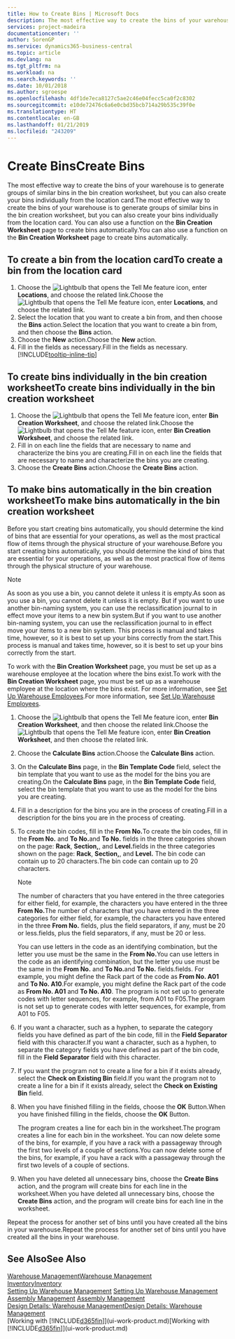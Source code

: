 ```yaml
---
title: How to Create Bins | Microsoft Docs
description: The most effective way to create the bins of your warehouse is to generate groups of similar bins in the bin creation worksheet, but you can also create your bins individually.
services: project-madeira
documentationcenter: ''
author: SorenGP
ms.service: dynamics365-business-central
ms.topic: article
ms.devlang: na
ms.tgt_pltfrm: na
ms.workload: na
ms.search.keywords: ''
ms.date: 10/01/2018
ms.author: sgroespe
ms.openlocfilehash: 4df1de7eca8127c5ae2c46e04fecc5ca0f2c8302
ms.sourcegitcommit: e10de72476c6a6e0cbd35bcb714a29b535c39f0e
ms.translationtype: HT
ms.contentlocale: en-GB
ms.lasthandoff: 01/21/2019
ms.locfileid: "243209"
---
```

# <a name="create-bins"></a><span data-ttu-id="1a685-103">Create Bins</span><span class="sxs-lookup"><span data-stu-id="1a685-103">Create Bins</span></span>
<span data-ttu-id="1a685-104">The most effective way to create the bins of your warehouse is to generate groups of similar bins in the bin creation worksheet, but you can also create your bins individually from the location card.</span><span class="sxs-lookup"><span data-stu-id="1a685-104">The most effective way to create the bins of your warehouse is to generate groups of similar bins in the bin creation worksheet, but you can also create your bins individually from the location card.</span></span> <span data-ttu-id="1a685-105">You can also use a function on the **Bin Creation Worksheet** page to create bins automatically.</span><span class="sxs-lookup"><span data-stu-id="1a685-105">You can also use a function on the **Bin Creation Worksheet** page to create bins automatically.</span></span>  

## <a name="to-create-a-bin-from-the-location-card"></a><span data-ttu-id="1a685-106">To create a bin from the location card</span><span class="sxs-lookup"><span data-stu-id="1a685-106">To create a bin from the location card</span></span>  
1.  <span data-ttu-id="1a685-107">Choose the ![Lightbulb that opens the Tell Me feature](media/ui-search/search_small.png "Tell me what you want to do") icon, enter **Locations**, and choose the related link.</span><span class="sxs-lookup"><span data-stu-id="1a685-107">Choose the ![Lightbulb that opens the Tell Me feature](media/ui-search/search_small.png "Tell me what you want to do") icon, enter **Locations**, and choose the related link.</span></span>  
2.  <span data-ttu-id="1a685-108">Select the location that you want to create a bin from, and then choose the **Bins** action.</span><span class="sxs-lookup"><span data-stu-id="1a685-108">Select the location that you want to create a bin from, and then choose the **Bins** action.</span></span>  
3. <span data-ttu-id="1a685-109">Choose the **New** action.</span><span class="sxs-lookup"><span data-stu-id="1a685-109">Choose the **New** action.</span></span>
4. <span data-ttu-id="1a685-110">Fill in the fields as necessary.</span><span class="sxs-lookup"><span data-stu-id="1a685-110">Fill in the fields as necessary.</span></span> [!INCLUDE[tooltip-inline-tip](includes/tooltip-inline-tip_md.md)]  

## <a name="to-create-bins-individually-in-the-bin-creation-worksheet"></a><span data-ttu-id="1a685-111">To create bins individually in the bin creation worksheet</span><span class="sxs-lookup"><span data-stu-id="1a685-111">To create bins individually in the bin creation worksheet</span></span>  
1.  <span data-ttu-id="1a685-112">Choose the ![Lightbulb that opens the Tell Me feature](media/ui-search/search_small.png "Tell me what you want to do") icon, enter **Bin Creation Worksheet**, and choose the related link.</span><span class="sxs-lookup"><span data-stu-id="1a685-112">Choose the ![Lightbulb that opens the Tell Me feature](media/ui-search/search_small.png "Tell me what you want to do") icon, enter **Bin Creation Worksheet**, and choose the related link.</span></span>  
2.  <span data-ttu-id="1a685-113">Fill in on each line the fields that are necessary to name and characterize the bins you are creating.</span><span class="sxs-lookup"><span data-stu-id="1a685-113">Fill in on each line the fields that are necessary to name and characterize the bins you are creating.</span></span>  
3.  <span data-ttu-id="1a685-114">Choose the **Create Bins** action.</span><span class="sxs-lookup"><span data-stu-id="1a685-114">Choose the **Create Bins** action.</span></span>  

## <a name="to-make-bins-automatically-in-the-bin-creation-worksheet"></a><span data-ttu-id="1a685-115">To make bins automatically in the bin creation worksheet</span><span class="sxs-lookup"><span data-stu-id="1a685-115">To make bins automatically in the bin creation worksheet</span></span>  
<span data-ttu-id="1a685-116">Before you start creating bins automatically, you should determine the kind of bins that are essential for your operations, as well as the most practical flow of items through the physical structure of your warehouse.</span><span class="sxs-lookup"><span data-stu-id="1a685-116">Before you start creating bins automatically, you should determine the kind of bins that are essential for your operations, as well as the most practical flow of items through the physical structure of your warehouse.</span></span>  

> [!NOTE]  
>  <span data-ttu-id="1a685-117">As soon as you use a bin, you cannot delete it unless it is empty.</span><span class="sxs-lookup"><span data-stu-id="1a685-117">As soon as you use a bin, you cannot delete it unless it is empty.</span></span> <span data-ttu-id="1a685-118">But if you want to use another bin-naming system, you can use the reclassification journal to in effect move your items to a new bin system.</span><span class="sxs-lookup"><span data-stu-id="1a685-118">But if you want to use another bin-naming system, you can use the reclassification journal to in effect move your items to a new bin system.</span></span> <span data-ttu-id="1a685-119">This process is manual and takes time, however, so it is best to set up your bins correctly from the start.</span><span class="sxs-lookup"><span data-stu-id="1a685-119">This process is manual and takes time, however, so it is best to set up your bins correctly from the start.</span></span>  

<span data-ttu-id="1a685-120">To work with the **Bin Creation Worksheet** page, you must be set up as a warehouse employee at the location where the bins exist.</span><span class="sxs-lookup"><span data-stu-id="1a685-120">To work with the **Bin Creation Worksheet** page, you must be set up as a warehouse employee at the location where the bins exist.</span></span> <span data-ttu-id="1a685-121">For more information, see [Set Up Warehouse Employees](warehouse-how-to-set-up-warehouse-employees.md).</span><span class="sxs-lookup"><span data-stu-id="1a685-121">For more information, see [Set Up Warehouse Employees](warehouse-how-to-set-up-warehouse-employees.md).</span></span>    

1.  <span data-ttu-id="1a685-122">Choose the ![Lightbulb that opens the Tell Me feature](media/ui-search/search_small.png "Tell me what you want to do") icon, enter **Bin Creation Worksheet**, and then choose the related link.</span><span class="sxs-lookup"><span data-stu-id="1a685-122">Choose the ![Lightbulb that opens the Tell Me feature](media/ui-search/search_small.png "Tell me what you want to do") icon, enter **Bin Creation Worksheet**, and then choose the related link.</span></span>  
2.  <span data-ttu-id="1a685-123">Choose the **Calculate Bins** action.</span><span class="sxs-lookup"><span data-stu-id="1a685-123">Choose the **Calculate Bins** action.</span></span>
3. <span data-ttu-id="1a685-124">On the **Calculate Bins** page, in the **Bin Template Code** field, select the bin template that you want to use as the model for the bins you are creating.</span><span class="sxs-lookup"><span data-stu-id="1a685-124">On the **Calculate Bins** page, in the **Bin Template Code** field, select the bin template that you want to use as the model for the bins you are creating.</span></span>
4.  <span data-ttu-id="1a685-125">Fill in a description for the bins you are in the process of creating.</span><span class="sxs-lookup"><span data-stu-id="1a685-125">Fill in a description for the bins you are in the process of creating.</span></span>  
5.  <span data-ttu-id="1a685-126">To create the bin codes, fill in the **From No.**</span><span class="sxs-lookup"><span data-stu-id="1a685-126">To create the bin codes, fill in the **From No.**</span></span> <span data-ttu-id="1a685-127">and **To No.**</span><span class="sxs-lookup"><span data-stu-id="1a685-127">and **To No.**</span></span> <span data-ttu-id="1a685-128">fields in the three categories shown on the page: **Rack**, **Section,**, and **Level.**</span><span class="sxs-lookup"><span data-stu-id="1a685-128">fields in the three categories shown on the page: **Rack**, **Section,**, and **Level.**</span></span> <span data-ttu-id="1a685-129">The bin code can contain up to 20 characters.</span><span class="sxs-lookup"><span data-stu-id="1a685-129">The bin code can contain up to 20 characters.</span></span>  

    > [!NOTE]  
    >  <span data-ttu-id="1a685-130">The number of characters that you have entered in the three categories for either field, for example, the characters you have entered in the three **From No.**</span><span class="sxs-lookup"><span data-stu-id="1a685-130">The number of characters that you have entered in the three categories for either field, for example, the characters you have entered in the three **From No.**</span></span> <span data-ttu-id="1a685-131">fields, plus the field separators, if any, must be 20 or less.</span><span class="sxs-lookup"><span data-stu-id="1a685-131">fields, plus the field separators, if any, must be 20 or less.</span></span>  

     <span data-ttu-id="1a685-132">You can use letters in the code as an identifying combination, but the letter you use must be the same in the **From No.**</span><span class="sxs-lookup"><span data-stu-id="1a685-132">You can use letters in the code as an identifying combination, but the letter you use must be the same in the **From No.**</span></span> <span data-ttu-id="1a685-133">and **To No.**</span><span class="sxs-lookup"><span data-stu-id="1a685-133">and **To No.**</span></span> <span data-ttu-id="1a685-134">fields.</span><span class="sxs-lookup"><span data-stu-id="1a685-134">fields.</span></span> <span data-ttu-id="1a685-135">For example, you might define the Rack part of the code as **From No. A01** and **To No. A10**.</span><span class="sxs-lookup"><span data-stu-id="1a685-135">For example, you might define the Rack part of the code as **From No. A01** and **To No. A10**.</span></span> <span data-ttu-id="1a685-136">The program is not set up to generate codes with letter sequences, for example, from A01 to F05.</span><span class="sxs-lookup"><span data-stu-id="1a685-136">The program is not set up to generate codes with letter sequences, for example, from A01 to F05.</span></span>  

6.  <span data-ttu-id="1a685-137">If you want a character, such as a hyphen, to separate the category fields you have defined as part of the bin code, fill in the **Field Separator** field with this character.</span><span class="sxs-lookup"><span data-stu-id="1a685-137">If you want a character, such as a hyphen, to separate the category fields you have defined as part of the bin code, fill in the **Field Separator** field with this character.</span></span>  
7.  <span data-ttu-id="1a685-138">If you want the program not to create a line for a bin if it exists already, select the **Check on Existing Bin** field.</span><span class="sxs-lookup"><span data-stu-id="1a685-138">If you want the program not to create a line for a bin if it exists already, select the **Check on Existing Bin** field.</span></span>  
8. <span data-ttu-id="1a685-139">When you have finished filling in the fields, choose the **OK** Button.</span><span class="sxs-lookup"><span data-stu-id="1a685-139">When you have finished filling in the fields, choose the **OK** Button.</span></span>

    <span data-ttu-id="1a685-140">The program creates a line for each bin in the worksheet.</span><span class="sxs-lookup"><span data-stu-id="1a685-140">The program creates a line for each bin in the worksheet.</span></span> <span data-ttu-id="1a685-141">You can now delete some of the bins, for example, if you have a rack with a passageway through the first two levels of a couple of sections.</span><span class="sxs-lookup"><span data-stu-id="1a685-141">You can now delete some of the bins, for example, if you have a rack with a passageway through the first two levels of a couple of sections.</span></span>  

9. <span data-ttu-id="1a685-142">When you have deleted all unnecessary bins, choose the **Create Bins** action, and the program will create bins for each line in the worksheet.</span><span class="sxs-lookup"><span data-stu-id="1a685-142">When you have deleted all unnecessary bins, choose the **Create Bins** action, and the program will create bins for each line in the worksheet.</span></span>  

<span data-ttu-id="1a685-143">Repeat the process for another set of bins until you have created all the bins in your warehouse.</span><span class="sxs-lookup"><span data-stu-id="1a685-143">Repeat the process for another set of bins until you have created all the bins in your warehouse.</span></span>  

## <a name="see-also"></a><span data-ttu-id="1a685-144">See Also</span><span class="sxs-lookup"><span data-stu-id="1a685-144">See Also</span></span>  
[<span data-ttu-id="1a685-145">Warehouse Management</span><span class="sxs-lookup"><span data-stu-id="1a685-145">Warehouse Management</span></span>](warehouse-manage-warehouse.md)  
[<span data-ttu-id="1a685-146">Inventory</span><span class="sxs-lookup"><span data-stu-id="1a685-146">Inventory</span></span>](inventory-manage-inventory.md)  
<span data-ttu-id="1a685-147">[Setting Up Warehouse Management](warehouse-setup-warehouse.md)   </span><span class="sxs-lookup"><span data-stu-id="1a685-147">[Setting Up Warehouse Management](warehouse-setup-warehouse.md)   </span></span>  
<span data-ttu-id="1a685-148">[Assembly Management](assembly-assemble-items.md)  </span><span class="sxs-lookup"><span data-stu-id="1a685-148">[Assembly Management](assembly-assemble-items.md)  </span></span>  
[<span data-ttu-id="1a685-149">Design Details: Warehouse Management</span><span class="sxs-lookup"><span data-stu-id="1a685-149">Design Details: Warehouse Management</span></span>](design-details-warehouse-management.md)  
<span data-ttu-id="1a685-150">[Working with [!INCLUDE[d365fin](includes/d365fin_md.md)]](ui-work-product.md)</span><span class="sxs-lookup"><span data-stu-id="1a685-150">[Working with [!INCLUDE[d365fin](includes/d365fin_md.md)]](ui-work-product.md)</span></span>
